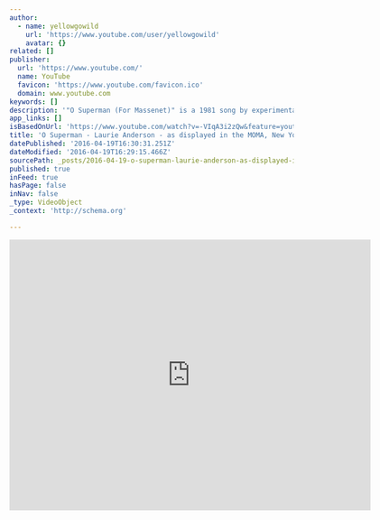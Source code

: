 ```yaml
---
author:
  - name: yellowgowild
    url: 'https://www.youtube.com/user/yellowgowild'
    avatar: {}
related: []
publisher:
  url: 'https://www.youtube.com/'
  name: YouTube
  favicon: 'https://www.youtube.com/favicon.ico'
  domain: www.youtube.com
keywords: []
description: '"O Superman (For Massenet)" is a 1981 song by experimental performance artist and musician Laurie Anderson. Part of the larger work United States, "O Superman," a half-sung, half-spoken, almost minimalist piece unexpectedly rose to #2 on the UK Singles Charts in 1981[2]. Prior to the success of this song, Anderson was little known outside the art world."'
app_links: []
isBasedOnUrl: 'https://www.youtube.com/watch?v=-VIqA3i2zQw&feature=youtu.be'
title: 'O Superman - Laurie Anderson - as displayed in the MOMA, New York'
datePublished: '2016-04-19T16:30:31.251Z'
dateModified: '2016-04-19T16:29:15.466Z'
sourcePath: _posts/2016-04-19-o-superman-laurie-anderson-as-displayed-in-the-moma-new.md
published: true
inFeed: true
hasPage: false
inNav: false
_type: VideoObject
_context: 'http://schema.org'

---
```

<iframe src="https://cdn.embedly.com/widgets/media.html?src=https%3A%2F%2Fwww.youtube.com%2Fembed%2F-VIqA3i2zQw%3Ffeature%3Doembed&amp;url=https%3A%2F%2Fwww.youtube.com%2Fwatch%3Fv%3D-VIqA3i2zQw%26feature%3Dyoutu.be&amp;image=https%3A%2F%2Fi.ytimg.com%2Fvi%2F-VIqA3i2zQw%2Fhqdefault.jpg&amp;key=b7d04c9b404c499eba89ee7072e1c4f7&amp;type=text%2Fhtml&amp;schema=youtube" width="640" height="480" scrolling="no" frameborder="0" allowfullscreen="" style=""></iframe>